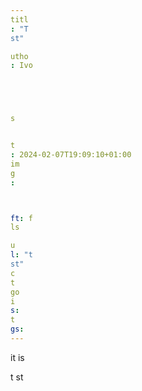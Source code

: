 ```yaml
---
titl
: "T
st"

utho
: Ivo 





s


t
: 2024-02-07T19:09:10+01:00
im
g
: 



ft: f
ls

u
l: "t
st"
c
t
go
i
s:
t
gs:
---
```


it is 


 t
st






